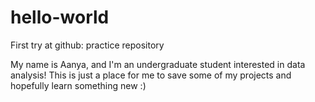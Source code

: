 # hello-world
First try at github: practice repository


My name is Aanya, and I'm an undergraduate student interested in data analysis! This is just a place for me to save some of my projects and hopefully learn something new :)


